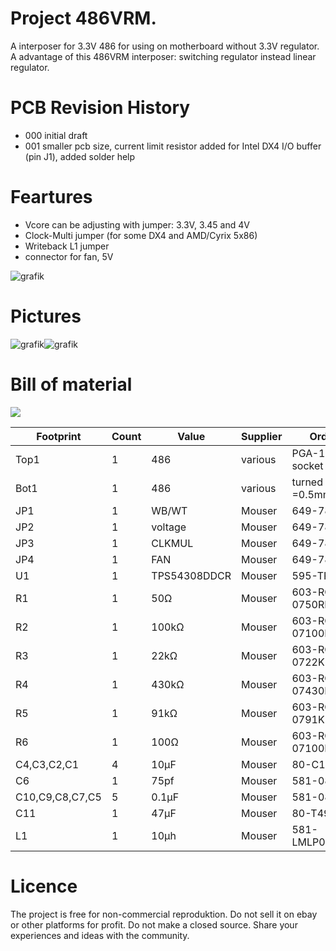 # Project  486VRM.
A interposer for  3.3V 486  for using on motherboard without 3.3V regulator.
A advantage of this  486VRM interposer: switching regulator instead linear regulator.

# PCB Revision History
- 000 initial draft
- 001 smaller pcb size, current limit resistor added for Intel DX4 I/O buffer (pin J1), added solder help

# Feartures
- Vcore can be adjusting with jumper: 3.3V,  3.45 and 4V
- Clock-Multi jumper (for some DX4 and AMD/Cyrix 5x86)
- Writeback L1 jumper 
- connector for fan, 5V
  
![grafik](https://github.com/matt1187/486VRM/assets/155289528/ef8d5e7e-0f1a-4025-8efc-ea1d19ef5248)



# Pictures
![grafik](https://github.com/matt1187/486VRM/assets/155289528/72c69535-1fac-49f1-8d76-10e1ec1bf26c)![grafik](https://github.com/matt1187/486VRM/assets/155289528/73b5ebf2-bc49-44dc-86fa-6407342b29bc)

# Bill of material
[![](gerber/486VRM.csv')](#bom)




|Footprint|Count|Value|Supplier|Order-number|
|--------------|----|-----|-------|-----------------|
|Top1|1|486|various|PGA-168 486 168pin socket|
|Bot1|1|486|various| turned pin header, dia =0.5mm|
|JP1|1|WB/WT|Mouser|649-78511-203HLF|
|JP2|1|voltage|Mouser|649-78511-203HLF|
|JP3|1|CLKMUL|Mouser|649-78511-203HLF|
|JP4|1|FAN|Mouser|649-78511-203HLF|
|U1|1|TPS54308DDCR|Mouser|595-TPS54308DDCR|
|R1|1|50Ω|Mouser|603-RC0402JR-0750RL |
|R2|1|100kΩ|Mouser|603-RC0805JR-07100KL |
|R3|1|22kΩ|Mouser|603-RC0805JR-0722KL|
|R4|1|430kΩ|Mouser|603-RC0805JR-07430KL |
|R5|1|91kΩ|Mouser|603-RC0805JR-0791KL |
|R6|1|100Ω|Mouser|603-RC0805JR-07100RL|
|C4,C3,C2,C1|4|10µF|Mouser|80-C1206C106M3P |
|C6|1|75pf|Mouser|581-08051A750J|
|C10,C9,C8,C7,C5|5|0.1µF|Mouser|581-08055C104K|
|C11|1|47µF|Mouser|80-T491C476M010|
|L1|1|10µh|Mouser|581-LMLP07A7M100DTAS |


# Licence
The project is free for non-commercial reproduktion. Do not sell it on ebay or other platforms for profit. Do not make a closed source. Share your experiences and ideas with the community.
